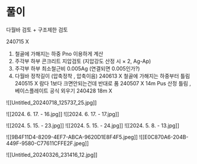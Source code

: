 # 풀이

다월바 검토 + 구조제한 검토

240715 X
1. 철골에 가해지는 하중 Pno 이용하게 계산
2. 주각부 하부 콘크리트 지압검토 (지압강도 산정 시 × 2, Ag-Ap)
3. 주각부 하부 최소철근비 0.005Ag (연결되면 0.005인가?)
4. 다월바 정착길이 (압축정착 , 압축이음)
240613 X 철골에 가해지는 하중부터 틀림
240515 X  람다 1보다 크면안되는건데 반대로 품
240507 X 14m Pus 산정 틀림 , 베이스플레이트 공식 외우기
240428 18m X

![[Untitled_20240718_125737_25.jpg]]

![[2024. 6. 17. - 16.jpg]]
![[2024. 6. 17. - 17.jpg]]


![[2024. 5. 15. - 23.jpg]]
![[2024. 5. 15. - 24.jpg]]
![[2024. 5. 8. - 13.jpg]]


![[9B4F11D4-8209-4EF7-ABCA-9620D1E8F4F5.jpeg]]
![[E0C870A6-204B-449F-9580-C77611CFFE2F.jpeg]]

![[Untitled_20240326_231416_12.jpg]]
